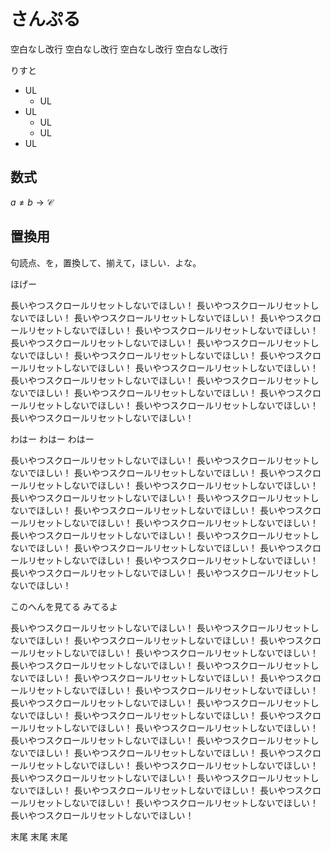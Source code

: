 # さんぷる

空白なし改行
空白なし改行
空白なし改行
空白なし改行

りすと
- UL
  - UL
- UL
  - UL
  - UL
- UL

## 数式
$a \neq b \rightarrow \mathcal{C}$

## 置換用
句読点、を，置換して、揃えて，ほしい．よな。

ほげー

長いやつスクロールリセットしないでほしい！
長いやつスクロールリセットしないでほしい！
長いやつスクロールリセットしないでほしい！
長いやつスクロールリセットしないでほしい！
長いやつスクロールリセットしないでほしい！
長いやつスクロールリセットしないでほしい！
長いやつスクロールリセットしないでほしい！
長いやつスクロールリセットしないでほしい！
長いやつスクロールリセットしないでほしい！
長いやつスクロールリセットしないでほしい！
長いやつスクロールリセットしないでほしい！
長いやつスクロールリセットしないでほしい！
長いやつスクロールリセットしないでほしい！
長いやつスクロールリセットしないでほしい！
長いやつスクロールリセットしないでほしい！
長いやつスクロールリセットしないでほしい！

わはー
わはー
わはー

長いやつスクロールリセットしないでほしい！
長いやつスクロールリセットしないでほしい！
長いやつスクロールリセットしないでほしい！
長いやつスクロールリセットしないでほしい！
長いやつスクロールリセットしないでほしい！
長いやつスクロールリセットしないでほしい！
長いやつスクロールリセットしないでほしい！
長いやつスクロールリセットしないでほしい！
長いやつスクロールリセットしないでほしい！
長いやつスクロールリセットしないでほしい！
長いやつスクロールリセットしないでほしい！
長いやつスクロールリセットしないでほしい！
長いやつスクロールリセットしないでほしい！
長いやつスクロールリセットしないでほしい！
長いやつスクロールリセットしないでほしい！
長いやつスクロールリセットしないでほしい！
長いやつスクロールリセットしないでほしい！

このへんを見てる
みてるよ

長いやつスクロールリセットしないでほしい！
長いやつスクロールリセットしないでほしい！
長いやつスクロールリセットしないでほしい！
長いやつスクロールリセットしないでほしい！
長いやつスクロールリセットしないでほしい！
長いやつスクロールリセットしないでほしい！
長いやつスクロールリセットしないでほしい！
長いやつスクロールリセットしないでほしい！
長いやつスクロールリセットしないでほしい！
長いやつスクロールリセットしないでほしい！
長いやつスクロールリセットしないでほしい！
長いやつスクロールリセットしないでほしい！
長いやつスクロールリセットしないでほしい！
長いやつスクロールリセットしないでほしい！
長いやつスクロールリセットしないでほしい！
長いやつスクロールリセットしないでほしい！
長いやつスクロールリセットしないでほしい！
長いやつスクロールリセットしないでほしい！
長いやつスクロールリセットしないでほしい！
長いやつスクロールリセットしないでほしい！
長いやつスクロールリセットしないでほしい！
長いやつスクロールリセットしないでほしい！
長いやつスクロールリセットしないでほしい！
長いやつスクロールリセットしないでほしい！
長いやつスクロールリセットしないでほしい！
長いやつスクロールリセットしないでほしい！

末尾
末尾
末尾

